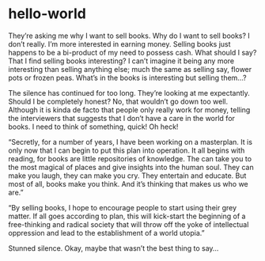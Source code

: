 # hello-world

They’re asking me why I want to sell books. Why do I want to sell books? I don’t really. I’m more interested in earning money. Selling books just happens to be a bi-product of my need to possess cash. What should I say? That I find selling books interesting? I can’t imagine it being any more interesting than selling anything else; much the same as selling say, flower pots or frozen peas. What’s in the books is interesting but selling them…?

The silence has continued for too long. They’re looking at me expectantly. Should I be completely honest? No, that wouldn’t go down too well. Although it is kinda de facto that people only really work for money, telling the interviewers that suggests that I don’t have a care in the world for books. I need to think of something, quick! Oh heck!

“Secretly, for a number of years, I have been working on a masterplan. It is only now that I can begin to put this plan into operation. It all begins with reading, for books are little repositories of knowledge. The can take you to the most magical of places and give insights into the human soul. They can make you laugh, they can make you cry. They entertain and educate. But most of all, books make you think. And it’s thinking that makes us who we are.”

“By selling books, I hope to encourage people to start using their grey matter. If all goes according to plan, this will kick-start the beginning of a free-thinking and radical society that will throw off the yoke of intellectual oppression and lead to the establishment of a world utopia.”

Stunned silence. Okay, maybe that wasn’t the best thing to say…
